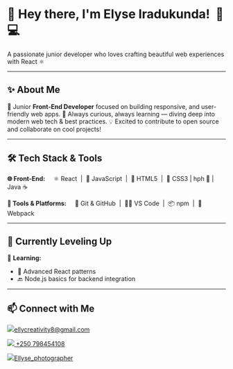 # 👋 Hey there, I'm Elyse Iradukunda!  🚀💻

<p align="left">
  A passionate junior developer who loves crafting beautiful web experiences with React ⚛️  
</p>

---

## ✨ About Me

🎯 Junior **Front-End Developer** focused on building  responsive, and user-friendly web apps.
🚀 Always curious, always learning — diving deep into modern web tech & best practices.
💡 Excited to contribute to open source and collaborate on cool projects!

---

## 🛠️ Tech Stack & Tools

**🌐 Front-End:**
    ⚛️ React  |  📜 JavaScript  |  🧱 HTML5  |  🎨 CSS3 | hph 🐘 | Java ☕

**🧰 Tools & Platforms:**
    🐙 Git & GitHub  |  🧑‍💻 VS Code  |  📦 npm  |  🔧 Webpack

---

## 🌱 Currently Leveling Up

📘 **Learning:**

* 🧠 Advanced React patterns
* 🔙 Node.js basics for backend integration

---
## 📫 Connect with Me

<p align="left">
  
  <a href="mailto:your.ellycreativity8@gmail.com"><img src="https://img.shields.io/badge/Gmail-red?style=for-the-badge&logo=gmail&logoColor=white" />ellycreativity8@gmail.com</a>
 </p>
<p align="left">
  <a syle='text-decloration:none; color:white;' href="https://wa.me/yourphonenumber"><img src="https://img.shields.io/badge/WhatsApp-green?style=for-the-badge&logo=whatsapp&logoColor=white" /> +250 798454108</a>
</p>
<p align="left">
  <a href="https://instagram.com/ellyse_photographer"><img src="https://img.shields.io/badge/Instagram-purple?style=for-the-badge&logo=instagram&logoColor=white" />Ellyse_photographer</a>
</p>






